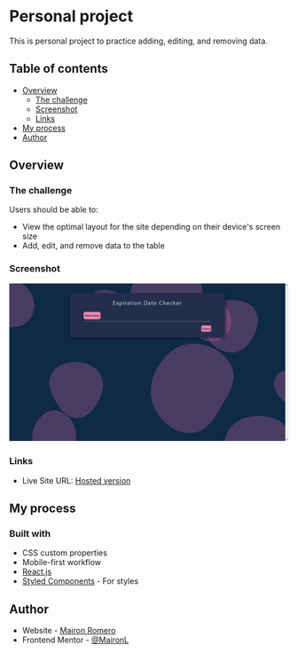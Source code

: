 # Personal project

This is personal project to practice adding, editing, and removing data.

## Table of contents

- [Overview](#overview)
  - [The challenge](#the-challenge)
  - [Screenshot](#screenshot)
  - [Links](#links)
- [My process](#my-process)
- [Author](#author)

## Overview

### The challenge

Users should be able to:

- View the optimal layout for the site depending on their device's screen size
- Add, edit, and remove data to the table

### Screenshot

![](./Expiration-date-checker.png)

### Links

- Live Site URL: [Hosted version](https://expiration-date-checker-ml.netlify.app/)

## My process

### Built with

- CSS custom properties
- Mobile-first workflow
- [React.js](https://reactjs.org/)
- [Styled Components](https://styled-components.com/) - For styles

## Author

- Website - [Mairon Romero](https://mairon-romero.netlify.app/)
- Frontend Mentor - [@MaironL](https://www.frontendmentor.io/profile/MaironL)
